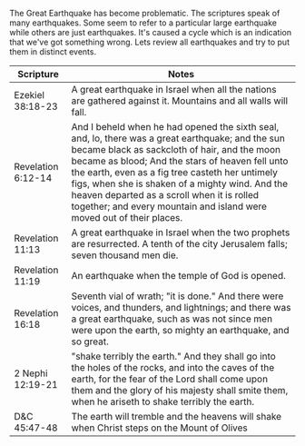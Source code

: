 The Great Earthquake has become problematic. The scriptures speak of many earthquakes.
Some seem to refer to a particular large earthquake while others are just earthquakes.
It's caused a cycle which is an indication that we've got something wrong.
Lets review all earthquakes and try to put them in distinct events.

| Scripture | Notes |
| --- | --- |
| Ezekiel 38:18-23 | A great earthquake in Israel when all the nations are gathered against it. Mountains and all walls will fall. |
| Revelation 6:12-14 | And I beheld when he had opened the sixth seal, and, lo, there was a great earthquake; and the sun became black as sackcloth of hair, and the moon became as blood; And the stars of heaven fell unto the earth, even as a fig tree casteth her untimely figs, when she is shaken of a mighty wind. And the heaven departed as a scroll when it is rolled together; and every mountain and island were moved out of their places. |
| Revelation 11:13 | A great earthquake in Israel when the two prophets are resurrected. A tenth of the city Jerusalem falls; seven thousand men die. |
| Revelation 11:19 | An earthquake when the temple of God is opened. |
| Revelation 16:18 | Seventh vial of wrath; "it is done." And there were voices, and thunders, and lightnings; and there was a great earthquake, such as was not since men were upon the earth, so mighty an earthquake, and so great. |
| 2 Nephi 12:19-21 | "shake terribly the earth." And they shall go into the holes of the rocks, and into the caves of the earth, for the fear of the Lord shall come upon them and the glory of his majesty shall smite them, when he ariseth to shake terribly the earth. |
| D&C 45:47-48 | The earth will tremble and the heavens will shake when Christ steps on the Mount of Olives |